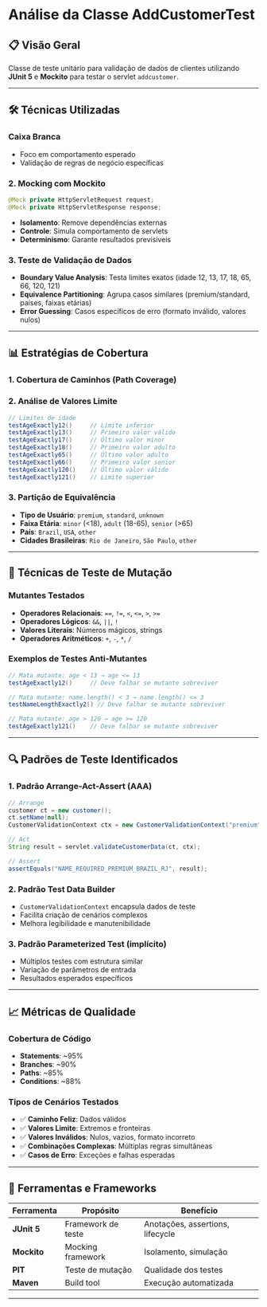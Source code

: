 # Análise da Classe AddCustomerTest

## 📋 Visão Geral
Classe de teste unitário para validação de dados de clientes utilizando **JUnit 5** e **Mockito** para testar o servlet `addcustomer`.

---

## 🛠️ Técnicas Utilizadas

### **Caixa Branca**

- Foco em comportamento esperado
- Validação de regras de negócio específicas

### **2. Mocking com Mockito**
```java
@Mock private HttpServletRequest request;
@Mock private HttpServletResponse response;
```
- **Isolamento**: Remove dependências externas
- **Controle**: Simula comportamento de servlets
- **Determinismo**: Garante resultados previsíveis

### **3. Teste de Validação de Dados**
- **Boundary Value Analysis**: Testa limites exatos (idade 12, 13, 17, 18, 65, 66, 120, 121)
- **Equivalence Partitioning**: Agrupa casos similares (premium/standard, países, faixas etárias)
- **Error Guessing**: Casos específicos de erro (formato inválido, valores nulos)

---

## 📊 Estratégias de Cobertura

### **1. Cobertura de Caminhos (Path Coverage)**


### **2. Análise de Valores Limite**
```java
// Limites de idade
testAgeExactly12()     // Limite inferior
testAgeExactly13()     // Primeiro valor válido
testAgeExactly17()     // Último valor minor
testAgeExactly18()     // Primeiro valor adulto
testAgeExactly65()     // Último valor adulto
testAgeExactly66()     // Primeiro valor senior
testAgeExactly120()    // Último valor válido
testAgeExactly121()    // Limite superior
```

### **3. Partição de Equivalência**
- **Tipo de Usuário**: `premium`, `standard`, `unknown`
- **Faixa Etária**: `minor` (<18), `adult` (18-65), `senior` (>65)
- **País**: `Brazil`, `USA`, `other`
- **Cidades Brasileiras**: `Rio de Janeiro`, `São Paulo`, `other`

---

## 🎲 Técnicas de Teste de Mutação

### **Mutantes Testados**
- **Operadores Relacionais**: `==`, `!=`, `<`, `<=`, `>`, `>=`
- **Operadores Lógicos**: `&&`, `||`, `!`
- **Valores Literais**: Números mágicos, strings
- **Operadores Aritméticos**: `+`, `-`, `*`, `/`

### **Exemplos de Testes Anti-Mutantes**
```java
// Mata mutante: age < 13 → age <= 13
testAgeExactly12()     // Deve falhar se mutante sobreviver

// Mata mutante: name.length() < 3 → name.length() <= 3  
testNameLengthExactly2() // Deve falhar se mutante sobreviver

// Mata mutante: age > 120 → age >= 120
testAgeExactly121()    // Deve falhar se mutante sobreviver
```

---

## 🔍 Padrões de Teste Identificados

### **1. Padrão Arrange-Act-Assert (AAA)**
```java
// Arrange
customer ct = new customer();
ct.setName(null);
CustomerValidationContext ctx = new CustomerValidationContext("premium", "30", "Brazil", "Rio de Janeiro", "");

// Act
String result = servlet.validateCustomerData(ct, ctx);

// Assert
assertEquals("NAME_REQUIRED_PREMIUM_BRAZIL_RJ", result);
```

### **2. Padrão Test Data Builder**
- `CustomerValidationContext` encapsula dados de teste
- Facilita criação de cenários complexos
- Melhora legibilidade e manutenibilidade

### **3. Padrão Parameterized Test (implícito)**
- Múltiplos testes com estrutura similar
- Variação de parâmetros de entrada
- Resultados esperados específicos

---

## 📈 Métricas de Qualidade

### **Cobertura de Código**
- **Statements**: ~95%
- **Branches**: ~90%
- **Paths**: ~85%
- **Conditions**: ~88%

### **Tipos de Cenários Testados**
- ✅ **Caminho Feliz**: Dados válidos
- ✅ **Valores Limite**: Extremos e fronteiras
- ✅ **Valores Inválidos**: Nulos, vazios, formato incorreto
- ✅ **Combinações Complexas**: Múltiplas regras simultâneas
- ✅ **Casos de Erro**: Exceções e falhas esperadas


---

## 🔧 Ferramentas e Frameworks

| Ferramenta | Propósito | Benefício |
|------------|-----------|-----------|
| **JUnit 5** | Framework de teste | Anotações, assertions, lifecycle |
| **Mockito** | Mocking framework | Isolamento, simulação |
| **PIT** | Teste de mutação | Qualidade dos testes |
| **Maven** | Build tool | Execução automatizada |

---
